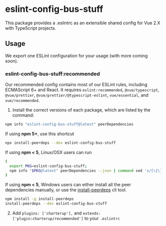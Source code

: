 # eslint-config-bus-stuff

This package provides a .eslintrc as an extensible shared config for Vue 2.X with TypeScript projects.

## Usage

We export one ESLint configuration for your usage (with more coming soon).

### eslint-config-bus-stuff:recommended

Our recommended config contains most of our ESLint rules, including ECMAScript 6+ and React. It requires `eslint:recommended`, `@vue/typescript`, `@vue/prettier`, `@vue/prettier/@typescript-eslint`, `vue/essential`, and `vue/recommended`.


1. Install the correct versions of each package, which are listed by the command:

  ```sh
  npm info "eslint-config-bus-stuff@latest" peerDependencies
  ```

  If using **npm 5+**, use this shortcut

  ```sh
  npx install-peerdeps --dev eslint-config-bus-stuff
  ```

  If using **npm < 5**, Linux/OSX users can run

  ```sh
  (
    export PKG=eslint-config-bus-stuff;
    npm info "$PKG@latest" peerDependencies --json | command sed 's/[\{\},]//g ; s/: /@/g' | xargs npm install --save-dev "$PKG@latest"
  )
  ```

  If using **npm < 5**, Windows users can either install all the peer dependencies manually, or use the [install-peerdeps](https://github.com/nathanhleung/install-peerdeps) cli tool.

  ```sh
  npm install -g install-peerdeps
  install-peerdeps --dev eslint-config-bus-stuff
  ```

2. Add `plugins: ['charterup'],` and `extends: ['plugin:charterup/recommended']` to your `.eslintrc`